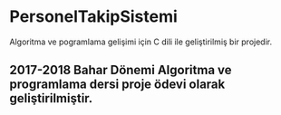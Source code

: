 # PersonelTakipSistemi
Algoritma ve pogramlama gelişimi için C dili ile geliştirilmiş bir projedir.

## 2017-2018 Bahar Dönemi Algoritma ve programlama dersi proje ödevi olarak geliştirilmiştir.
